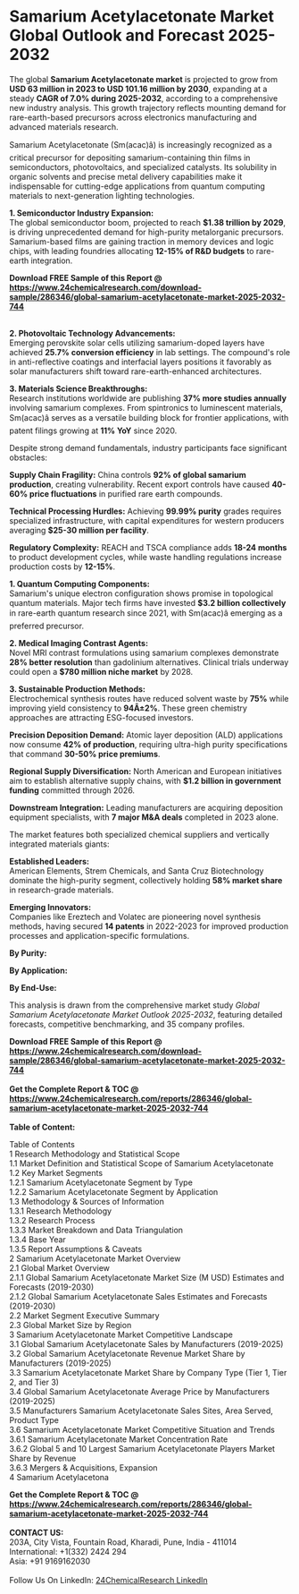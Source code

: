 <h1>Samarium Acetylacetonate Market Global Outlook and Forecast 2025-2032</h1><p>The global <strong>Samarium Acetylacetonate market</strong> is projected to grow from <strong>USD 63 million in 2023 to USD 101.16 million by 2030</strong>, expanding at a steady <strong>CAGR of 7.0% during 2025-2032</strong>, according to a comprehensive new industry analysis. This growth trajectory reflects mounting demand for rare-earth-based precursors across electronics manufacturing and advanced materials research.</p><p>Samarium Acetylacetonate (Sm(acac)â) is increasingly recognized as a critical precursor for depositing samarium-containing thin films in semiconductors, photovoltaics, and specialized catalysts. Its solubility in organic solvents and precise metal delivery capabilities make it indispensable for cutting-edge applications from quantum computing materials to next-generation lighting technologies.</p><p><strong>1. Semiconductor Industry Expansion:</strong><br>
The global semiconductor boom, projected to reach <strong>$1.38 trillion by 2029</strong>, is driving unprecedented demand for high-purity metalorganic precursors. Samarium-based films are gaining traction in memory devices and logic chips, with leading foundries allocating <strong>12-15% of R&amp;D budgets</strong> to rare-earth integration.</p><div><b>Download FREE Sample of this Report @ 
            <a href="https://www.24chemicalresearch.com/download-sample/286346/global-samarium-acetylacetonate-market-2025-2032-744">
            https://www.24chemicalresearch.com/download-sample/286346/global-samarium-acetylacetonate-market-2025-2032-744</a></b></div><br><p><strong>2. Photovoltaic Technology Advancements:</strong><br>
Emerging perovskite solar cells utilizing samarium-doped layers have achieved <strong>25.7% conversion efficiency</strong> in lab settings. The compound's role in anti-reflective coatings and interfacial layers positions it favorably as solar manufacturers shift toward rare-earth-enhanced architectures.</p><p><strong>3. Materials Science Breakthroughs:</strong><br>
Research institutions worldwide are publishing <strong>37% more studies annually</strong> involving samarium complexes. From spintronics to luminescent materials, Sm(acac)â serves as a versatile building block for frontier applications, with patent filings growing at <strong>11% YoY</strong> since 2020.</p><p>Despite strong demand fundamentals, industry participants face significant obstacles:</p><p><strong>Supply Chain Fragility:</strong> China controls <strong>92% of global samarium production</strong>, creating vulnerability. Recent export controls have caused <strong>40-60% price fluctuations</strong> in purified rare earth compounds.</p><p><strong>Technical Processing Hurdles:</strong> Achieving <strong>99.99% purity</strong> grades requires specialized infrastructure, with capital expenditures for western producers averaging <strong>$25-30 million per facility</strong>.</p><p><strong>Regulatory Complexity:</strong> REACH and TSCA compliance adds <strong>18-24 months</strong> to product development cycles, while waste handling regulations increase production costs by <strong>12-15%</strong>.</p><p><strong>1. Quantum Computing Components:</strong><br>
Samarium's unique electron configuration shows promise in topological quantum materials. Major tech firms have invested <strong>$3.2 billion collectively</strong> in rare-earth quantum research since 2021, with Sm(acac)â emerging as a preferred precursor.</p><p><strong>2. Medical Imaging Contrast Agents:</strong><br>
Novel MRI contrast formulations using samarium complexes demonstrate <strong>28% better resolution</strong> than gadolinium alternatives. Clinical trials underway could open a <strong>$780 million niche market</strong> by 2028.</p><p><strong>3. Sustainable Production Methods:</strong><br>
Electrochemical synthesis routes have reduced solvent waste by <strong>75%</strong> while improving yield consistency to <strong>94Â±2%</strong>. These green chemistry approaches are attracting ESG-focused investors.</p><p><strong>Precision Deposition Demand:</strong> Atomic layer deposition (ALD) applications now consume <strong>42% of production</strong>, requiring ultra-high purity specifications that command <strong>30-50% price premiums</strong>.</p><p><strong>Regional Supply Diversification:</strong> North American and European initiatives aim to establish alternative supply chains, with <strong>$1.2 billion in government funding</strong> committed through 2026.</p><p><strong>Downstream Integration:</strong> Leading manufacturers are acquiring deposition equipment specialists, with <strong>7 major M&amp;A deals</strong> completed in 2023 alone.</p><p>The market features both specialized chemical suppliers and vertically integrated materials giants:</p><p><strong>Established Leaders:</strong><br>
American Elements, Strem Chemicals, and Santa Cruz Biotechnology dominate the high-purity segment, collectively holding <strong>58% market share</strong> in research-grade materials.</p><p><strong>Emerging Innovators:</strong><br>
Companies like Ereztech and Volatec are pioneering novel synthesis methods, having secured <strong>14 patents</strong> in 2022-2023 for improved production processes and application-specific formulations.</p><p><strong>By Purity:</strong></p><p><strong>By Application:</strong></p><p><strong>By End-Use:</strong></p><p>This analysis is drawn from the comprehensive market study <em>Global Samarium Acetylacetonate Market Outlook 2025-2032</em>, featuring detailed forecasts, competitive benchmarking, and 35 company profiles.</p><div><b>Download FREE Sample of this Report @ 
            <a href="https://www.24chemicalresearch.com/download-sample/286346/global-samarium-acetylacetonate-market-2025-2032-744">
            https://www.24chemicalresearch.com/download-sample/286346/global-samarium-acetylacetonate-market-2025-2032-744</a></b></div><br><div><b>Get the Complete Report & TOC @ 
            <a href="https://www.24chemicalresearch.com/reports/286346/global-samarium-acetylacetonate-market-2025-2032-744">
            https://www.24chemicalresearch.com/reports/286346/global-samarium-acetylacetonate-market-2025-2032-744</a></b></div><br>
            <b>Table of Content:</b><p>Table of Contents<br />
1 Research Methodology and Statistical Scope<br />
1.1 Market Definition and Statistical Scope of Samarium Acetylacetonate<br />
1.2 Key Market Segments<br />
1.2.1 Samarium Acetylacetonate Segment by Type<br />
1.2.2 Samarium Acetylacetonate Segment by Application<br />
1.3 Methodology & Sources of Information<br />
1.3.1 Research Methodology<br />
1.3.2 Research Process<br />
1.3.3 Market Breakdown and Data Triangulation<br />
1.3.4 Base Year<br />
1.3.5 Report Assumptions & Caveats<br />
2 Samarium Acetylacetonate Market Overview<br />
2.1 Global Market Overview<br />
2.1.1 Global Samarium Acetylacetonate Market Size (M USD) Estimates and Forecasts (2019-2030)<br />
2.1.2 Global Samarium Acetylacetonate Sales Estimates and Forecasts (2019-2030)<br />
2.2 Market Segment Executive Summary<br />
2.3 Global Market Size by Region<br />
3 Samarium Acetylacetonate Market Competitive Landscape<br />
3.1 Global Samarium Acetylacetonate Sales by Manufacturers (2019-2025)<br />
3.2 Global Samarium Acetylacetonate Revenue Market Share by Manufacturers (2019-2025)<br />
3.3 Samarium Acetylacetonate Market Share by Company Type (Tier 1, Tier 2, and Tier 3)<br />
3.4 Global Samarium Acetylacetonate Average Price by Manufacturers (2019-2025)<br />
3.5 Manufacturers Samarium Acetylacetonate Sales Sites, Area Served, Product Type<br />
3.6 Samarium Acetylacetonate Market Competitive Situation and Trends<br />
3.6.1 Samarium Acetylacetonate Market Concentration Rate<br />
3.6.2 Global 5 and 10 Largest Samarium Acetylacetonate Players Market Share by Revenue<br />
3.6.3 Mergers & Acquisitions, Expansion<br />
4 Samarium Acetylacetona</p><div><b>Get the Complete Report & TOC @ 
            <a href="https://www.24chemicalresearch.com/reports/286346/global-samarium-acetylacetonate-market-2025-2032-744">
            https://www.24chemicalresearch.com/reports/286346/global-samarium-acetylacetonate-market-2025-2032-744</a></b></div><br><b>CONTACT US:</b><br>
            203A, City Vista, Fountain Road, Kharadi, Pune, India - 411014<br>
            International: +1(332) 2424 294<br>
            Asia: +91 9169162030 <br><br>
            Follow Us On LinkedIn: <a href="https://www.linkedin.com/company/24chemicalresearch/">24ChemicalResearch LinkedIn</a>